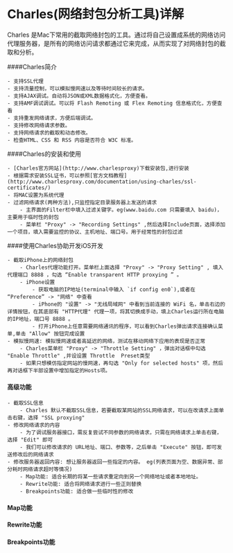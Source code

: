 # Charles(网络封包分析工具)详解

Charles 是Mac下常用的截取网络封包的工具。通过将自己设置成系统的网络访问代理服务器，是所有的网络访问请求都通过它来完成，从而实现了对网络封包的截取和分析。

####Charles简介

	- 支持SSL代理
	- 支持流量控制，可以模拟慢网速以及等待时间较长的请求。
	- 支持AJAX调试。自动将JSON或XML数据格式化，方便查看。
	- 支持AMF调试调试。可以将 Flash Remoting 或 Flex Remoting 信息格式化，方便查看
	- 支持重发网络请求，方便后端调试。
	- 支持修改网络请求参数。
	- 支持网络请求的截取和动态修改。
	- 检查HTML、CSS 和 RSS 内容是否符合 W3C 标准。

####Charles的安装和使用

 	- [Charles官方网站](http://www.charlesproxy)下载安装包,进行安装
	- 根据需求安装SSL证书，可以参照[官方文档教程](http://www.charlesproxy.com/documentation/using-charles/ssl-certificates/)
	- 将MAC设置为系统代理
	- 过滤网络请求(两种方法),只监控指定目录服务器上发送的请求
		- 主界面的Filter栏中填入过滤关键字。eg(www.baidu.com 只需要填入 baidu)，主要用于临时性的封包
		- 菜单栏 "Proxy" -> "Recording Settings" ,然后选择Include页面，选择添加一个项目，填入需要监控的协议、主机地址、端口号。用于经常性的封包过滤

####使用Charles协助开发iOS开发

	- 截取iPhone上的网络封包
	 	- Charles代理功能打开。菜单栏上面选择 "Proxy" -> "Proxy Setting" , 填入代理端口 8888 ，勾选 “Enable transparent HTTP proxying ” 。
		- iPhone设置
			- 获取电脑的IP地址(terminal中输入 `if config en0`),或者在 “Preference” -> "网络" 中查看
			- iPhone的 "设置" -> "无线局域网" 中看到当前连接的 WiFi 名，单击右边的详情按钮，在其底部有 "HTTP代理" 代理一项，将其切换成手动，填上Charles运行所在电脑的IP地址，端口号 8888 。
			- 打开iPhone上任意需要网络通讯的程序，可以看到Charles弹出请求连接确认菜单,单击 "Allow" 按钮完成设置
	- 模拟慢网速: 模拟慢网速或者高延迟的网络，测试在移动网络下应用的表现是否正常
		- Charles菜单栏 "Proxy" -> "Throttle Setting" ，弹出对话框中勾选 "Enable Throttle" ,并设设置 Throttle  Preset类型
		- 如果只想模仿指定网站的慢网速，再勾选 "Only for selected hosts" 项，然后再对话框下半部设置中增加指定的Hosts项。

#### 高级功能
	
	- 截取SSL信息
		- Charles 默认不截取SSL信息，若要截取某网站的SSL网络请求，可以在改请求上面单击右键，选择 "SSL proxying"
	- 修改网络请求的内容
		- 为了调试服务器接口，需反复尝试不同参数的网络请求，只需在网络请求上单击右键，选择 "Edit" 即可
		- 我们可以修改请求的 URL地址、端口、参数等，之后单击 "Execute" 按钮，即可发送修改后的网络请求
	- 修改服务器返回内容: 想让服务器返回一些指定的内容。 eg(列表页面为空、数据异常、部分耗时网络请求超时等情况)
		- Map功能: 适合长期的将某一些请求重定向到另一个网络地址或者本地地址。
		- Rewrite功能: 适合将网络请求进行一些正则替换
		- Breakpoints功能: 适合做一些临时性的修改

#### Map功能

#### Rewrite功能

#### Breakpoints功能

